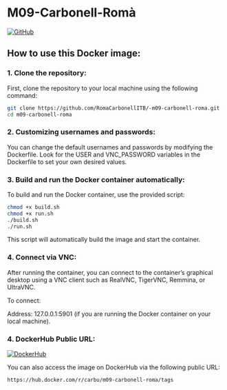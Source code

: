 # M09-Carbonell-Romà

[![GitHub](https://img.shields.io/badge/GitHub-0db7ed?style=for-the-badge&logo=github&logoColor=black)](https://github.com/RomaCarbonellITB/)

## How to use this Docker image:

### 1. Clone the repository:

First, clone the repository to your local machine using the following command:

```bash
git clone https://github.com/RomaCarbonellITB/-m09-carbonell-roma.git
cd m09-carbonell-roma
```
### 2. Customizing usernames and passwords:
You can change the default usernames and passwords by modifying the Dockerfile. Look for the USER and VNC_PASSWORD variables in the Dockerfile to set your own desired values.
### 3. Build and run the Docker container automatically:

To build and run the Docker container, use the provided script:

```bash
chmod +x build.sh
chmod +x run.sh
./build.sh
./run.sh
```
This script will automatically build the image and start the container.

### 4. Connect via VNC:
After running the container, you can connect to the container’s graphical desktop using a VNC client such as RealVNC, TigerVNC, Remmina, or UltraVNC.

To connect:

Address: 127.0.0.1:5901 (if you are running the Docker container on your local machine).

### 4. DockerHub Public URL:
[![DockerHub](https://img.shields.io/badge/Docker%20Hub-0db7ed?style=for-the-badge&logo=docker&logoColor=white)](https://hub.docker.com/r/carbu/m09-carbonell-roma/tags
)

You can also access the image on DockerHub via the following public URL:
```bash
https://hub.docker.com/r/carbu/m09-carbonell-roma/tags
```
